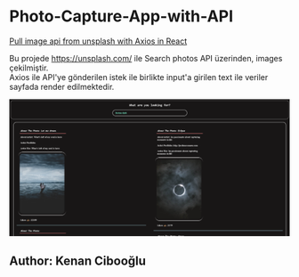 # Photo-Capture-App-with-API

<p><u>Pull image api from unsplash with Axios in React</u></p>

Bu projede https://unsplash.com/ ile Search photos API üzerinden, images çekilmiştir. <br>
Axios ile API'ye gönderilen istek ile birlikte input'a girilen text ile veriler sayfada render edilmektedir.

<img src="./api-images/src/components/Axios-API.png" alt="project-images">
<h2> Author: Kenan Cibooğlu </h2>
